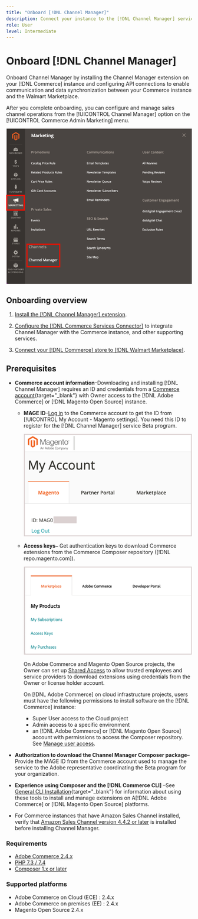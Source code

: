 ```yaml
---
title: "Onboard [!DNL Channel Manager]"
description: Connect your instance to the [!DNL Channel Manager] service by completing a few onboarding steps.
role: User
level: Intermediate
---
```

# Onboard [!DNL Channel Manager]

Onboard Channel Manager by installing the Channel Manager extension on your [!DNL Commerce] instance and configuring API connections to enable communication and data synchronization between your Commerce instance and the Walmart Marketplace.

After you complete onboarding, you can configure and manage sales channel operations from the [!UICONTROL Channel Manager] option on the [!UICONTROL Commerce Admin Marketing] menu.

![[!DNL Channel Manager] option in Admin view](assets/channel-manager-admin-view.png)

## Onboarding overview

1. [Install the [!DNL Channel Manager] extension](install.md).

1. [Configure the [!DNL Commerce Services Connector]](connect.md) to integrate Channel Manager with the Commerce instance, and other supporting services.

1. [Connect your [!DNL Commerce] store to [!DNL Walmart Marketplace]](connect.md).

## Prerequisites

- **Commerce account information**–Downloading and installing [!DNL Channel Manager] requires an ID and credentials from a [Commerce account](https://docs.magento.com/user-guide/magento/magento-account.html){target="_blank"} with Owner access to the [!DNL Adobe Commerce] or [!DNL Magento Open Source] instance.

  - **MAGE ID**–[Log in](https://account.magento.com/customer/account/login/) to the Commerce account to get the ID from [!UICONTROL My Account - Magento settings]. You need this ID to register for the [!DNL Channel Manager] service Beta program.

     ![[!DNL MAGEID] on Commerce account settings](assets/mageid-my-commerce-account.png) 

  - **Access keys–** Get authentication keys to download Commerce extensions from the Commerce Composer repository ([!DNL repo.magento.com]).

    ![[!UICONTROL Commerce Marketplace access keys]](assets/commerce-marketplace-access-keys.png)

    On Adobe Commerce and Magento Open Source projects, the Owner can set up [Shared Access](https://docs.magento.com/user-guide/magento/magento-account-share.html) to allow trusted employees and service providers to download extensions using credentials from the Owner or license holder account.

    On [!DNL Adobe Commerce] on cloud infrastructure projects, users must have the following permissions to install software on the [!DNL Commerce] instance:

    - Super User access to the Cloud project
    - Admin access to a specific environment
    - an [!DNL Adobe Commerce] or [!DNL Magento Open Source] account with permissions to access the Composer repository. See [Manage user access](https://devdocs.magento.com/cloud/project/user-admin.html).

- **Authorization to download the Channel Manager Composer package**–Provide the MAGE ID from the Commerce account used to manage the service to the Adobe representative coordinating the Beta program for your organization.
- **Experience using Composer and the [!DNL Commerce CLI]** –See [General CLI Installation](https://devdocs.magento.com/extensions/install/){target="_blank"} for information about using these tools to install and manage extensions on A[!DNL Adobe Commerce] or [!DNL Magento Open Source] platforms.
- For Commerce instances that have Amazon Sales Channel installed, verify that [Amazon Sales Channel version 4.4.2 or later](https://experienceleague.adobe.com/docs/commerce-channels/amazon/release-notes.html) is installed before installing Channel Manager.


### Requirements

- [Adobe Commerce 2.4.x](https://devdocs.magento.com/release/released-versions.html)
- [PHP 7.3 / 7.4](https://devdocs.magento.com/guides/v2.4/install-gde/prereq/php-settings.html)
- [Composer 1.x or later](https://devdocs.magento.com/cloud/reference/cloud-composer.html)


### Supported platforms

- Adobe Commerce on Cloud (ECE) : 2.4.x
- Adobe Commerce on premises (EE) : 2.4.x
- Magento Open Source 2.4.x
